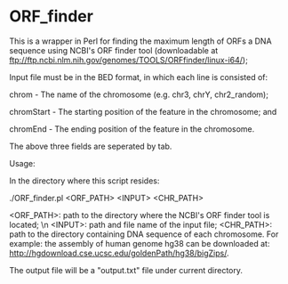 # ORF_finder

This is a wrapper in Perl for finding the maximum length of ORFs a DNA sequence using NCBI's ORF finder tool (downloadable at ftp://ftp.ncbi.nlm.nih.gov/genomes/TOOLS/ORFfinder/linux-i64/);

Input file must be in the BED format, in which each line is consisted of:

chrom - The name of the chromosome (e.g. chr3, chrY, chr2_random);

chromStart - The starting position of the feature in the chromosome; and

chromEnd - The ending position of the feature in the chromosome.  

The above three fields are seperated by tab.  

Usage:

In the directory where this script resides:

./ORF_finder.pl \<ORF_PATH> \<INPUT> \<CHR_PATH>

\<ORF_PATH>: path to the directory where the NCBI's ORF finder tool is located; \n
\<INPUT>: path and file name of the input file;
\<CHR_PATH>: path to the directory containing DNA sequence of each chromosome.  For example: the assembly of human genome hg38 can be downloaded at: http://hgdownload.cse.ucsc.edu/goldenPath/hg38/bigZips/.

The output file will be a "output.txt" file under current directory.


